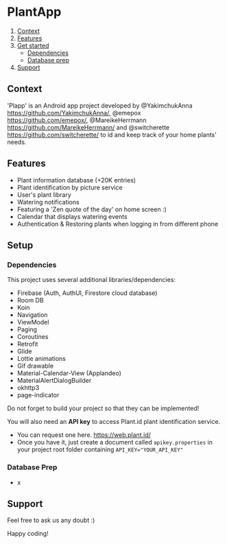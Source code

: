 # PlantApp

1. [Context](#context)
2. [Features](#features)
3. [Get started](#setup)
   - [Dependencies](#dependencies)
   - [Database prep](#database-prep)
4. [Support](#support)

## Context

'Plapp' is an Android app project developed by @YakimchukAnna <https://github.com/YakimchukAnna/>, @emepox <https://github.com/emepox/>, @MareikeHerrmann <https://github.com/MareikeHerrmann/> and @switcherette <https://github.com/switcherette/> to id and keep track of your home plants' needs.


## Features

- Plant information database (+20K entries)
- Plant identification by picture service
- User's plant library
- Watering notifications
- Featuring a 'Zen quote of the day' on home screen :)
- Calendar that displays watering events
- Authentication & Restoring plants when logging in from different phone


## Setup

### Dependencies

This project uses several additional libraries/dependencies:

- Firebase (Auth, AuthUI, Firestore cloud database)
- Room DB
- Koin
- Navigation 
- ViewModel
- Paging
- Coroutines
- Retrofit
- Glide
- Lottie animations
- Gif drawable
- Material-Calendar-View (Applandeo)
- MaterialAlertDialogBuilder
- okhttp3
- page-indicator

Do not forget to build your project so that they can be implemented!

You will also need an **API key** to access Plant.id plant identification service. 
- You can request one here. <https://web.plant.id/>
- Once you have it, just create a document called `apikey.properties` in your project root folder containing `API_KEY="YOUR_API_KEY"`

### Database Prep

-  x



## Support

Feel free to ask us any doubt :) 

Happy coding!


